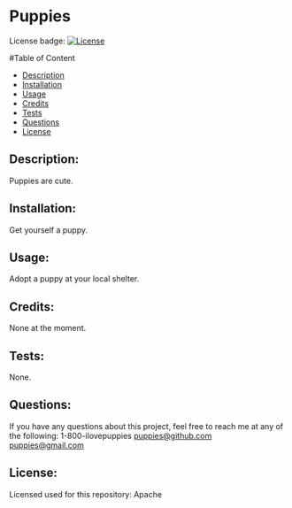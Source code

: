 # Puppies  
  
  License badge: [![License](https://img.shields.io/badge/License-Apache_2.0-blue.svg)](https://opensource.org/licenses/Apache-2.0)

  #Table of Content
  - [Description](#description)
  - [Installation](#installation)
  - [Usage](#usage)
  - [Credits](#credits)
  - [Tests](#tests)
  - [Questions](#questions)
  - [License](#license)

  ## Description:
  Puppies are cute.

  ## Installation:
  Get yourself a puppy.

  ## Usage:
  Adopt a puppy at your local shelter.
 
  ## Credits:
  None at the moment.

  ## Tests:
  None.

  ## Questions:
  If you have any questions about this project, feel free to reach me at any of the following:
  1-800-ilovepuppies
  puppies@github.com
  puppies@gmail.com

   ## License: 
  Licensed used for this repository: Apache 
 
 
  